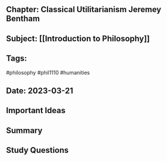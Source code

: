 ## Chapter: Classical Utilitarianism Jeremey Bentham
## Subject: [[Introduction to Philosophy]]
## Tags:
#philosophy #phil1110 #humanities 
## Date: 2023-03-21

## Important Ideas

## Summary


## Study Questions


